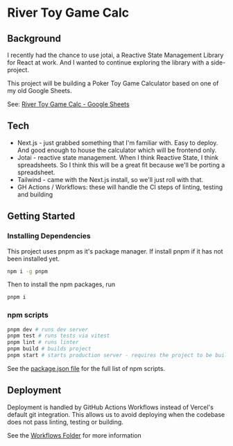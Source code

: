 # River Toy Game Calc

## Background

I recently had the chance to use jotai, a Reactive State Management Library for React at work.
And I wanted to continue exploring the library with a side-project.

This project will be building a Poker Toy Game Calculator based on one of my old Google Sheets.

See: [River Toy Game Calc - Google Sheets](https://docs.google.com/spreadsheets/d/1OFHF0vtWhu2yt0ztiA60lyAS4bcsM2BD/edit?usp=sharing&ouid=116881968134693048130&rtpof=true&sd=true)

## Tech

- Next.js - just grabbed something that I'm familiar with. Easy to deploy. And good enough to house the calculator which will be frontend only.
- Jotai - reactive state management. When I think Reactive State, I think spreadsheets. So I think this will be a great fit because we'll be porting a spreadsheet.
- Tailwind - came with the Next.js install, so we'll just roll with that.
- GH Actions / Workflows: these will handle the CI steps of linting, testing and building

## Getting Started

### Installing Dependencies

This project uses pnpm as it's package manager. If install pnpm if it has not been installed yet.

```bash
npm i -g pnpm
```

Then to install the npm packages, run

```bash
pnpm i
```

### npm scripts

```bash
pnpm dev # runs dev server
pnpm test # runs tests via vitest
pnpm lint # runs linter
pnpm build # builds project
pnpm start # starts production server - requires the project to be built via previous script
```

See the [package.json file](package.json) for the full list of npm scripts.

## Deployment

Deployment is handled by GitHub Actions Workflows instead of Vercel's default git integration. This allows us to avoid deploying when the codebase does not pass linting, testing or building.

See the [Workflows Folder](.github/workflows/) for more information
